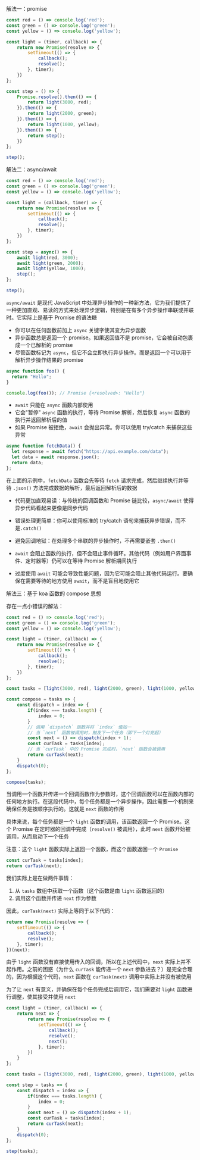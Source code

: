 解法一：promise

```JavaScript
const red = () => console.log('red');
const green = () => console.log('green');
const yellow = () => console.log('yellow');

const light = (timer, callback) => {
    return new Promise(resolve => {
        setTimeout(() => {
            callback();
            resolve();
        }, timer);
    })
};

const step = () => {
    Promise.resolve().then(() => {
        return light(3000, red);
    }).then(() => {
        return light(2000, green);
    }).then(() => {
        return light(1000, yellow);
    }).then(() => {
        return step();
    })
};

step();
```

解法二：async/await

```JavaScript
const red = () => console.log('red');
const green = () => console.log('green');
const yellow = () => console.log('yellow');

const light = (callback, timer) => {
    return new Promise(resolve => {
        setTimeout(() => {
            callback();
            resolve();
        }, timer);
    })
};

const step = async() => {
    await light(red, 3000);
    await light(green, 2000);
    await light(yellow, 1000);
    step();
};

step();
```

`async/await` 是现代 JavaScript 中处理异步操作的一种新方法，它为我们提供了一种更加直观、易读的方式来处理异步逻辑，特别是在有多个异步操作串联或并联时。它实际上是基于 Promise 的语法糖

- 你可以在任何函数前加上 `async` 关键字使其变为异步函数
- 异步函数总是返回一个 promise。如果返回值不是 promise，它会被自动包裹成一个已解析的 promise
- 尽管函数标记为 `async`，但它不会立即执行异步操作。而是返回一个可以用于解析异步操作结果的 promise

```JavaScript
async function foo() {
  return "Hello";
}

console.log(foo()); // Promise {<resolved>: "Hello"}
```

- `await` 只能在 `async` 函数内部使用
- 它会"暂停" `async` 函数的执行，等待 Promise 解析，然后恢复 `async` 函数的执行并返回解析后的值
- 如果 Promise 被拒绝，`await` 会抛出异常。你可以使用 try/catch 来捕获这些异常

```JavaScript
async function fetchData() {
  let response = await fetch("https://api.example.com/data");
  let data = await response.json();
  return data;
};
```

在上面的示例中，`fetchData` 函数会先等待 `fetch` 请求完成，然后继续执行并等待 `.json()` 方法完成数据的解析，最后返回解析后的数据

- 代码更加直观易读：与传统的回调函数和 Promise 链比较，`async/await` 使得异步代码看起来更像是同步代码
- 错误处理更简单：你可以使用标准的 try/catch 语句来捕获异步错误，而不是`.catch()`
- 避免回调地狱：在处理多个串联的异步操作时，不再需要嵌套 `.then()`

- `await` 会阻止函数的执行，但不会阻止事件循环。其他代码（例如用户界面事件、定时器等）仍可以在等待 Promise 解析期间执行
- 过度使用 `await` 可能会导致性能问题，因为它可能会阻止其他代码运行。要确保在需要等待的地方使用 `await`，而不是盲目地使用它

解法三：基于 koa 函数的 compose 思想

存在一点小错误的解法：

```JavaScript
const red = () => console.log('red');
const green = () => console.log('green');
const yellow = () => console.log('yellow');

const light = (timer, callback) => {
    return new Promise(resolve => {
        setTimeout(() => {
            callback();
            resolve();
        }, timer);
    })
};

const tasks = [light(3000, red), light(2000, green), light(1000, yellow)];

const compose = tasks => {
    const dispatch = index => {
        if(index === tasks.length) {
            index = 0;
        }
        // 调用 `dispatch` 函数并将 `index` 值加一
        // 当 `next` 函数被调用时，触发下一个任务（即下一个灯亮起）
        const next = () => dispatch(index + 1);
        const curTask = tasks[index];
        // 当 `curTask` 中的 Promise 完成时，`next` 函数会被调用
        return curTask(next);
    }
    dispatch(0);
};

compose(tasks);
```

当调用一个函数并传递一个回调函数作为参数时，这个回调函数可以在函数内部的任何地方执行。在这段代码中，每个任务都是一个异步操作，因此需要一个机制来确保任务是按顺序执行的。这就是 `next` 函数的作用

具体来说，每个任务都是一个 `light` 函数的调用，该函数返回一个 Promise。这个 Promise 在定时器的回调中完成（`resolve()` 被调用），此时 `next` 函数开始被调用，从而启动下一个任务

注意：这个 `light` 函数实际上返回一个函数，而这个函数返回一个 `Promise`

```JavaScript
const curTask = tasks[index];
return curTask(next);
```

我们实际上是在做两件事情：

1. 从 `tasks` 数组中获取一个函数（这个函数是由 `light` 函数返回的）
2. 调用这个函数并传递 `next` 作为参数

因此，`curTask(next)` 实际上等同于以下代码：

```JavaScript
return new Promise(resolve => {
    setTimeout(() => {
        callback();
        resolve();
    }, timer);
})(next);
```

由于 `light` 函数没有直接使用传入的回调，所以在上述代码中，`next` 实际上并不起作用。之前的困惑（为什么 `curTask` 能传递一个 `next` 参数进去？）是完全合理的，因为根据这个代码，`next` 函数在 `curTask(next)` 调用中实际上并没有被使用

为了让 `next` 有意义，并确保在每个任务完成后调用它，我们需要对 `light` 函数进行调整，使其接受并使用 `next`

```JavaScript
const light = (timer, callback) => {
    return next => {
        return new Promise(resolve => {
            setTimeout(() => {
                callback();
                resolve();
                next();
            }, timer);
        })
    }
};

const tasks = [light(3000, red), light(2000, green), light(1000, yellow)];

const step = tasks => {
    const dispatch = index => {
        if(index === tasks.length) {
            index = 0;
        }
        const next = () => dispatch(index + 1);
        const curTask = tasks[index];
        return curTask(next);
    }
    dispatch(0);
};

step(tasks);
```


